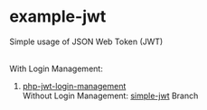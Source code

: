 # example-jwt

Simple usage of JSON Web Token (JWT)<br><br>

With Login Management: <br>
  1. [php-jwt-login-management](https://github.com/emnopal/php-jwt-user-management)<br>
Without Login Management: [simple-jwt](https://github.com/emnopal/example-jwt/tree/simple-jwt) Branch<br>
